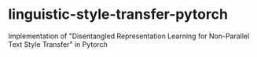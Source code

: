 # linguistic-style-transfer-pytorch
Implementation of "Disentangled Representation Learning for Non-Parallel Text Style Transfer" in Pytorch
